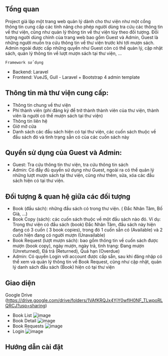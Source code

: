 
## Tổng quan
Project giả lập một trang web quản lý dành cho thư viện như một cổng thông tin cung cấp các tính năng cho phép người dùng tra cứu các thông tin về thư viện, cũng như
quản lý thông tin về thư viện tùy theo đối tượng. Đối tượng người dùng chính của trang web bao gồm Guest và Admin, Guest là những người muốn tra cứu thông tin về
thư viện trước khi tới mượn sách. Admin ngoài được cấp những quyền như Guest còn có thể quản lý, cập nhật sách, quản lý thông tin về lượt mượn sách tại thư viện, ...

    Framework sử dụng

- Backend: Laravel
- Frontend: VueJS, Gull - Laravel + Bootstrap 4 admin template

## Thông tin mà thư viện cung cấp:

- Thông tin chung về thư viện
- Phí thành viên (phí đăng ký để trở thành thành viên của thư viện, thành viên là người có thể mượn sách tại thư viện)
- Thông tin liên hệ
- Giờ mở cửa
- Danh sách các đầu sách hiện có tại thư viện, các cuốn sách thuộc về đầu sách đó và tình trạng sẵn có của các cuốn sách này 

## Quyền sử dụng của Guest và Admin:

- Guest: Tra cứu thông tin thư viện, tra cứu thông tin sách
- Admin: Có đầy đủ quyền sử dụng như Guest, ngoài ra có thể quản lý những lượt mượn sách tại thư viện, cũng như thêm, sửa, xóa các đầu sách hiện có tại thư viện.

## Đối tượng & quan hệ giữa các đối tượng

- Book (đầu sách): những đầu sách có trong thư viện. ( Đắc Nhân Tâm, Bố Già, ...)
- Book Copy (sách): các cuốn sách thuộc về một đầu sách nào đó. Ví dụ: Trong thư viện có đầu sách (book) Đắc Nhân Tâm, đầu sách này hiện đang có
3 cuốn ( 3 book copies), trong đó 1 cuốn sẵn có (Available) và 2 cuốn hiện đang có người mượn (Unavailable)
- Book Request (lượt mượn sách): bao gồm thông tin về cuốn sách được mượn (book copy), ngày mượn, ngày trả, tình trạng: Đang mượn (Unreturned), Đã trả (Returned), Quá hạn (Overdue)
- Admin: Có quyền Login với account được cấp sẵn, sau khi đăng nhập có thể xem và quản lý thông tin về Book Request, cũng như cập nhật, quản lý danh sách đầu sách (Book) hiện có tại thư viện

## Giao diện
 Google Drive (https://drive.google.com/drive/folders/1VAfKRQJx4YjY0wfIH0NF_TLwpoRLQRCJ?usp=sharing)
- Book List
![image](https://drive.google.com/uc?export=view&id=1okfpp3bIm6bPbJHgvYwN0lPIPjYA1cIX)
- Book Detail
![image](https://drive.google.com/uc?export=view&id=1Ll_1Ncu8MfuPrsNeb3wcLUqFv8xluvJJ)
- Book Requests
![image](https://drive.google.com/uc?export=view&id=1oUPi8n_YOlvH4pnDYBFGUpsn37_4PDp0)
- Login
![image](https://drive.google.com/uc?export=view&id=1m9EKz1shAwf6RoKsOKg8k7Vm9xhdDQDp)
## Hướng dẫn cài đặt





